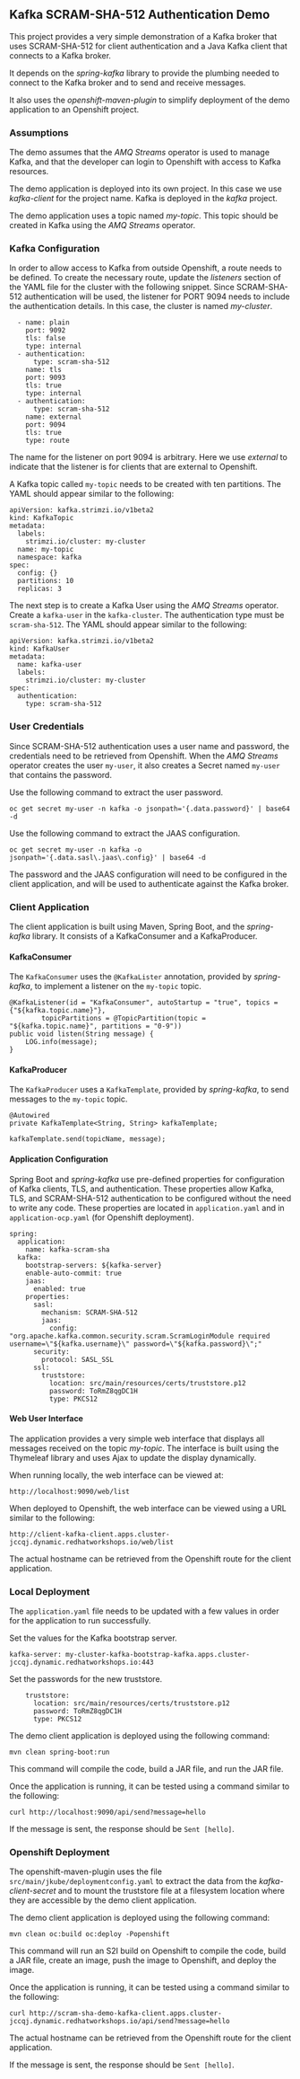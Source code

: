 ## Kafka SCRAM-SHA-512 Authentication Demo

This project provides a very simple demonstration of a Kafka broker that uses SCRAM-SHA-512 for client authentication and a Java Kafka client that connects to a Kafka broker.

It depends on the *spring-kafka* library to provide the plumbing needed to connect to the Kafka broker and to send and receive messages.

It also uses the *openshift-maven-plugin* to simplify deployment of the demo application to an Openshift project.

### Assumptions

The demo assumes that the _AMQ Streams_ operator is used to manage Kafka, and that the developer can login to Openshift with access to Kafka resources.

The demo application is deployed into its own project. In this case we use *kafka-client* for the project name. Kafka is deployed in the *kafka* project.

The demo application uses a topic named *my-topic*. This topic should be created in Kafka using the _AMQ Streams_ operator.


### Kafka Configuration

In order to allow access to Kafka from outside Openshift, a route needs to be defined. To create the necessary route, update the *listeners* section of the YAML file for the cluster with the following snippet. Since SCRAM-SHA-512 authentication will be used, the listener for PORT 9094 needs to include the authentication details. In this case, the cluster is named *my-cluster*.

      - name: plain
        port: 9092
        tls: false
        type: internal
      - authentication:
          type: scram-sha-512
        name: tls
        port: 9093
        tls: true
        type: internal
      - authentication:
          type: scram-sha-512
        name: external
        port: 9094
        tls: true
        type: route

The name for the listener on port 9094 is arbitrary. Here we use *external* to indicate that the listener is for clients that are external to Openshift.

A Kafka topic called `my-topic` needs to be created with ten partitions. The YAML should appear similar to the following:

    apiVersion: kafka.strimzi.io/v1beta2
    kind: KafkaTopic
    metadata:
      labels:
        strimzi.io/cluster: my-cluster
      name: my-topic
      namespace: kafka
    spec:
      config: {}
      partitions: 10
      replicas: 3

The next step is to create a Kafka User using the _AMQ Streams_ operator. Create a `kafka-user` in the `kafka-cluster`. The authentication type must be `scram-sha-512`. The YAML should appear similar to the following:

    apiVersion: kafka.strimzi.io/v1beta2
    kind: KafkaUser
    metadata:
      name: kafka-user
      labels:
        strimzi.io/cluster: my-cluster
    spec:
      authentication:
        type: scram-sha-512

### User Credentials

Since SCRAM-SHA-512 authentication uses a user name and password, the credentials need to be retrieved from Openshift. When the _AMQ Streams_ operator creates the user `my-user`, it also creates a Secret named `my-user` that contains the password. 

Use the following command to extract the user password.

    oc get secret my-user -n kafka -o jsonpath='{.data.password}' | base64 -d

Use the following command to extract the JAAS configuration.

    oc get secret my-user -n kafka -o jsonpath='{.data.sasl\.jaas\.config}' | base64 -d 

The password and the JAAS configuration will need to be configured in the client application, and will be used to authenticate against the Kafka broker.

### Client Application

The client application is built using Maven, Spring Boot, and the *spring-kafka* library. It consists of a KafkaConsumer and a KafkaProducer.

#### KafkaConsumer

The `KafkaConsumer` uses the `@KafkaLister` annotation, provided by *spring-kafka*, to implement a listener on the `my-topic` topic.

    @KafkaListener(id = "KafkaConsumer", autoStartup = "true", topics = {"${kafka.topic.name}"},
            topicPartitions = @TopicPartition(topic = "${kafka.topic.name}", partitions = "0-9"))
    public void listen(String message) {
        LOG.info(message);
    }

#### KafkaProducer

The `KafkaProducer` uses a `KafkaTemplate`, provided by *spring-kafka*, to send messages to the `my-topic` topic.

    @Autowired
    private KafkaTemplate<String, String> kafkaTemplate;

    kafkaTemplate.send(topicName, message);

#### Application Configuration

Spring Boot and *spring-kafka* use pre-defined properties for configuration of Kafka clients, TLS, and authentication. These properties allow Kafka,  TLS, and SCRAM-SHA-512 authentication to be configured without the need to write any code. These properties are located in `application.yaml` and in `application-ocp.yaml` (for Openshift deployment).

    spring:
      application:
        name: kafka-scram-sha
      kafka:
        bootstrap-servers: ${kafka-server}
        enable-auto-commit: true
        jaas:
          enabled: true
        properties:
          sasl:
            mechanism: SCRAM-SHA-512
            jaas:
              config: "org.apache.kafka.common.security.scram.ScramLoginModule required username=\"${kafka.username}\" password=\"${kafka.password}\";"
          security:
            protocol: SASL_SSL
          ssl:
            truststore:
              location: src/main/resources/certs/truststore.p12
              password: ToRmZ8qgDC1H
              type: PKCS12

#### Web User Interface

The application provides a very simple web interface that displays all messages received on the topic *my-topic*. The interface is built using the Thymeleaf library and uses Ajax to update the display dynamically.

When running locally, the web interface can be viewed at:

    http://localhost:9090/web/list

When deployed to Openshift, the web interface can be viewed using a URL similar to the following:

    http://client-kafka-client.apps.cluster-jccqj.dynamic.redhatworkshops.io/web/list

The actual hostname can be retrieved from the Openshift route for the client application.

### Local Deployment

The `application.yaml` file needs to be updated with a few values in order for the application to run successfully.

Set the values for the Kafka bootstrap server.

    kafka-server: my-cluster-kafka-bootstrap-kafka.apps.cluster-jccqj.dynamic.redhatworkshops.io:443

Set the passwords for the new truststore.

        truststore:
          location: src/main/resources/certs/truststore.p12
          password: ToRmZ8qgDC1H
          type: PKCS12

The demo client application is deployed using the following command:

    mvn clean spring-boot:run

This command will compile the code, build a JAR file, and run the JAR file.

Once the application is running, it can be tested using a command similar to the following:

    curl http://localhost:9090/api/send?message=hello

If the message is sent, the response should be `Sent [hello]`.

### Openshift Deployment

The openshift-maven-plugin uses the file `src/main/jkube/deploymentconfig.yaml` to extract the data from the *kafka-client-secret* and to mount the truststore file at a filesystem location where they are accessible by the demo client application.

The demo client application is deployed using the following command:

    mvn clean oc:build oc:deploy -Popenshift

This command will run an S2I build on Openshift to compile the code, build a JAR file, create an image, push the image to Openshift, and deploy the image.

Once the application is running, it can be tested using a command similar to the following:

    curl http://scram-sha-demo-kafka-client.apps.cluster-jccqj.dynamic.redhatworkshops.io/api/send?message=hello

The actual hostname can be retrieved from the Openshift route for the client application.

If the message is sent, the response should be `Sent [hello]`.

